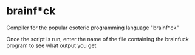 # brainf*ck
Compiler for the popular esoteric programming language "brainf*ck"

Once the script is run, enter the name of the file containing the brainfuck program to see what output you get

